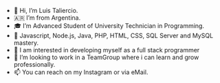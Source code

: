 - 👋 Hi, I’m Luis Taliercio.
- 🇦🇷 I’m from Argentina.
- 🎓 I’m Advanced Student of University Technician in Programming.
- 🌱 Javascript, Node.js, Java, PHP, HTML, CSS, SQL Server and MySQL mastery.
- 👀 I am interested in developing myself as a full stack programmer
- 💞️ I’m looking to work in a TeamGroup where i can learn and grow professionally.
- 📫 You can reach on my Instagram or via eMail.

<!---
LuisTali/LuisTali is a ✨ special ✨ repository because its `README.md` (this file) appears on your GitHub profile.
You can click the Preview link to take a look at your changes.
--->
